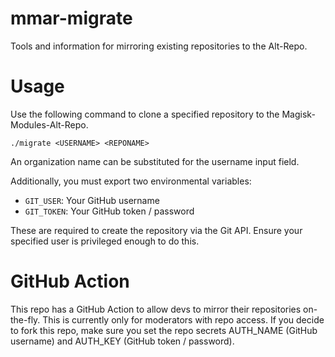 # mmar-migrate
Tools and information for mirroring existing repositories to the Alt-Repo.

# Usage
Use the following command to clone a specified repository to the Magisk-Modules-Alt-Repo.

`./migrate <USERNAME> <REPONAME>`

An organization name can be substituted for the username input field.

Additionally, you must export two environmental variables:

* `GIT_USER`: Your GitHub username
* `GIT_TOKEN`: Your GitHub token / password

These are required to create the repository via the Git API. Ensure your specified user is privileged enough to do this.

# GitHub Action
This repo has a GitHub Action to allow devs to mirror their repositories on-the-fly. This is currently only for moderators with repo access. If you decide to fork this repo, make sure you set the repo secrets AUTH_NAME (GitHub username) and AUTH_KEY (GitHub token / password).
